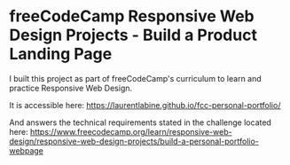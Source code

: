 # freeCodeCamp Responsive Web Design Projects - Build a Product Landing Page
I built this project as part of freeCodeCamp's curriculum to learn and practice Responsive Web Design.

It is accessible here: https://laurentlabine.github.io/fcc-personal-portfolio/

And answers the technical requirements stated in the challenge located here: https://www.freecodecamp.org/learn/responsive-web-design/responsive-web-design-projects/build-a-personal-portfolio-webpage
